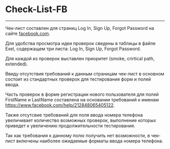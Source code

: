 # Check-List-FB
*****
Чек-лист составлен для страниц Log In, Sign Up, Forgot Password на сайте [facebook.com](https://www.facebook.com/).

Для удобства просмотра идеи проверок сведены в таблицы в файле Exel, содержащем три листа: Log In, Sign Up, Forgot Password.

Для каждой из проверок выставлен приоритет (smoke, crirtical path, extended).

Ввиду отсутствия требований к данным страницам чек-лист в основном состоит из стандартных проверок для тестирования форм и полей ввода.

Часть проверок в форме регистрации нового пользователя для полей FirstName и LastName составлена на основании требований к именам https://www.facebook.com/help/212848065405122.

Также отсутсвие требований для поля ввода номера телефона увеличивает количество возможных проверок, выполнение которых приведет к увеличению продолжительности тестирования.

Так как требования к данному полю получить нет возможности, в чек-лист включены наиболее ожидаемые форматы ввода номера телефона.




